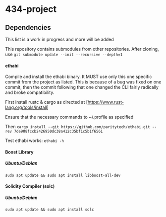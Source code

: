 # 434-project

## Dependencies

This list is a work in progress and more will be added

This repository contains submodules from other repositories. After cloning, use
`git submodule update --init --recursive --depth=1`

#### ethabi
Compile and install the ethabi binary. It MUST use only this one specific commit from the project as listed. This is because of a bug was fixed on one commit, then the commit following that one changed the CLI fairly radically and broke compatibility.

First install rustc & cargo as directed at [https://www.rust-lang.org/tools/install]

Ensure that the necessary commands to ~/.profile as specified

Then
`cargo install --git https://github.com/paritytech/ethabi.git --rev 7de908fccb2426950dc38a412c35bf1c5b1f6561`

Test ethabi works: `ethabi -h`

#### Boost Library

##### Ubuntu/Debian

`sudo apt update && sudo apt install libboost-all-dev`


#### Solidity Compiler (solc)

##### Ubuntu/Debian

`sudo apt update && sudo apt install solc`
